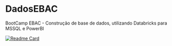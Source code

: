 # DadosEBAC
BootCamp EBAC - Construção de base de dados, utilizando Databricks para MSSQL e PowerBI

[![Readme Card](https://github-readme-stats.vercel.app/api/pin/?username=nataliacolive&repo=github-readme-stats)](https://github.com/anuraghazra/github-readme-stats)

